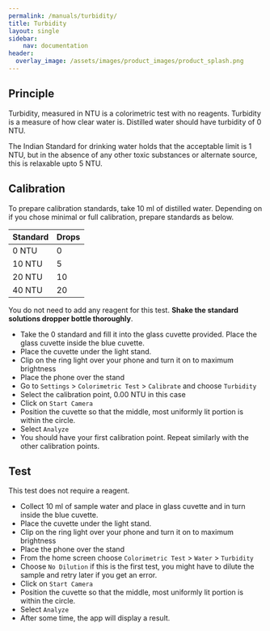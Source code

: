 ```yaml
---
permalink: /manuals/turbidity/
title: Turbidity
layout: single
sidebar: 
    nav: documentation
header:
  overlay_image: /assets/images/product_images/product_splash.png
---
```

## Principle
Turbidity, measured in NTU is a colorimetric test with no reagents. Turbidity is a measure of how clear water is. Distilled water should have turbidity of 0 NTU.

The Indian Standard for drinking water holds that the acceptable limit is 1 NTU, but in the absence of any other toxic substances or alternate source, this is relaxable upto 5 NTU.

## Calibration
To prepare calibration standards, take 10 ml of distilled water. Depending on if you chose minimal or full calibration, prepare standards as below.

| Standard | Drops |
| --- | --- |
| 0 NTU | 0 |
| 10 NTU | 5 |
| 20 NTU | 10 |
| 40 NTU | 20 |

You do not need to add any reagent for this test. **Shake the standard solutions dropper bottle thoroughly**.

* Take the 0 standard and fill it into the glass cuvette provided. Place the glass cuvette inside the blue cuvette.
* Place the cuvette under the light stand.
* Clip on the ring light over your phone and turn it on to maximum brightness
* Place the phone over the stand
* Go to `Settings` > `Colorimetric Test` > `Calibrate` and choose `Turbidity`
* Select the calibration point, 0.00 NTU in this case
* Click on `Start Camera`
* Position the cuvette so that the middle, most uniformly lit portion is within the circle.
* Select `Analyze`
* You should have your first calibration point. Repeat similarly with the other calibration points.

## Test
This test does not require a reagent.

* Collect 10 ml of sample water and place in glass cuvette and in turn inside the blue cuvette.
* Place the cuvette under the light stand.
* Clip on the ring light over your phone and turn it on to maximum brightness
* Place the phone over the stand
* From the home screen choose `Colorimetric Test` > `Water` > `Turbidity`
* Choose `No Dilution` if this is the first test, you might have to dilute the sample and retry later if you get an error.
* Click on `Start Camera`
* Position the cuvette so that the middle, most uniformly lit portion is within the circle.
* Select `Analyze`
* After some time, the app will display a result.
